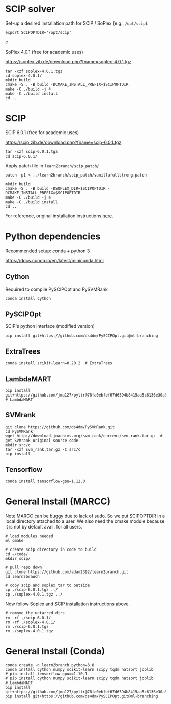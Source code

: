 # SCIP solver

Set-up a desired installation path for SCIP / SoPlex (e.g., `/opt/scip`):
```
export SCIPOPTDIR='/opt/scip'
```

c

SoPlex 4.0.1 (free for academic uses)

https://soplex.zib.de/download.php?fname=soplex-4.0.1.tgz

```
tar -xzf soplex-4.0.1.tgz
cd soplex-4.0.1/
mkdir build
cmake -S . -B build -DCMAKE_INSTALL_PREFIX=$SCIPOPTDIR
make -C ./build -j 4
make -C ./build install
cd ..
```

# SCIP

SCIP 6.0.1 (free for academic uses)

https://scip.zib.de/download.php?fname=scip-6.0.1.tgz

```
tar -xzf scip-6.0.1.tgz
cd scip-6.0.1/
```

Apply patch file in `learn2branch/scip_patch/`

```
patch -p1 < ../learn2branch/scip_patch/vanillafullstrong.patch
```

```
mkdir build
cmake -S . -B build -DSOPLEX_DIR=$SCIPOPTDIR -DCMAKE_INSTALL_PREFIX=$SCIPOPTDIR
make -C ./build -j 4
make -C ./build install
cd ..
```

For reference, original installation instructions [here](http://scip.zib.de/doc/html/CMAKE.php).

# Python dependencies

Recommended setup: conda + python 3

https://docs.conda.io/en/latest/miniconda.html

## Cython

Required to compile PySCIPOpt and PySVMRank
```
conda install cython
```

## PySCIPOpt

SCIP's python interface (modified version)

```
pip install git+https://github.com/ds4dm/PySCIPOpt.git@ml-branching
```

## ExtraTrees
```
conda install scikit-learn=0.20.2  # ExtraTrees
```

## LambdaMART
```
pip install git+https://github.com/jma127/pyltr@78fa0ebfef67d6594b8415aa5c6136e30a5e3395  # LambdaMART
```

## SVMrank
```
git clone https://github.com/ds4dm/PySVMRank.git
cd PySVMRank
wget http://download.joachims.org/svm_rank/current/svm_rank.tar.gz  # get SVMrank original source code
mkdir src/c
tar -xzf svm_rank.tar.gz -C src/c
pip install .
```

## Tensorflow
```
conda install tensorflow-gpu=1.12.0
```

# General Install (MARCC)
Note MARCC can be buggy due to lack of sudo. So we put SCIPOPTDIR in a local directory attached to a user. We also need the cmake module
because it is not by default avail. for all users. 
   
    # load modules needed
    ml cmake
    
    # create scip directory in code to build
    cd ~/code/
    mkdir scip/
    
    # pull repo down
    git clone https://github.com/adam2392/learn2branch.git
    cd learn2branch
    
    # copy scip and soplex tar to outside
    cp ./scip-6.0.1.tgz ../
    cp ./soplex-4.0.1.tgz ../
    
Now follow Soplex and SCIP installation instructions above.

    # remove the untarred dirs
    rm -rf ./scip-6.0.1/
    rm -rf ./soplex-4.0.1/
    rm ./scip-6.0.1.tgz
    rm ./soplex-4.0.1.tgz
    
# General Install (Conda)

    conda create -n learn2branch python=3.8
    conda install cython numpy scikit-learn scipy tqdm natsort joblib
    # pip install tensorflow-gpu==1.10.1
    # pip install cython numpy scikit-learn scipy tqdm natsort joblib
    # LambdaMART
    pip install git+https://github.com/jma127/pyltr@78fa0ebfef67d6594b8415aa5c6136e30a5e3395  
    pip install git+https://github.com/ds4dm/PySCIPOpt.git@ml-branching
    